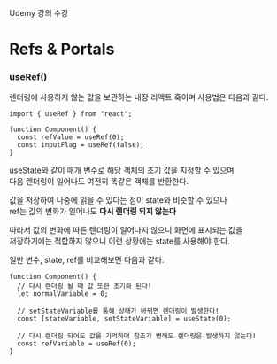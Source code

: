 Udemy 강의 수강

# Refs & Portals

### useRef()

렌더링에 사용하지 않는 값을 보관하는 내장 리액트 훅이며 사용법은 다음과 같다.

```
import { useRef } from "react";

function Component() {
  const refValue = useRef(0);
  const inputFlag = useRef(false);
}
```

useState와 같이 매개 변수로 해당 객체의 초기 값을 지정할 수 있으며  
다음 렌더링이 일어나도 여전히 똑같은 객체를 반환한다.

값을 저장하여 나중에 읽을 수 있다는 점이 state와 비슷할 수 있으나  
ref는 값의 변화가 일어나도 **다시 렌더링 되지 않는다**

따라서 값의 변화에 따른 렌더링이 일어나지 않으니 화면에 표시되는 값을  
저장하기에는 적합하지 않으니 이런 상황에는 state를 사용해야 한다.

일반 변수, state, ref를 비교해보면 다음과 같다.

```
function Component() {
  // 다시 렌더링 될 때 값 또한 초기화 된다!
  let normalVariable = 0;

  // setStateVariable를 통해 상태가 바뀌면 렌더링이 발생한다!
  const [stateVariable, setStateVariable] = useState(0);

  // 다시 렌더링 되어도 값을 기억하며 참조가 변해도 렌더링은 발생하지 않는다!
  const refVariable = useRef(0);
}
```
